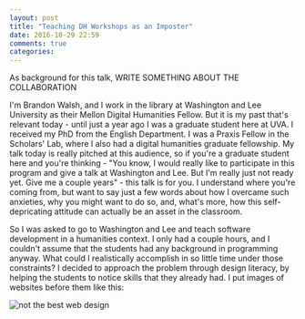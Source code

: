```yaml
---
layout: post
title: "Teaching DH Workshops as an Imposter"
date: 2016-10-29 22:59
comments: true
categories: 
---
```

As background for this talk, WRITE SOMETHING ABOUT THE COLLABORATION

I'm Brandon Walsh, and I work in the library at Washington and Lee University as their Mellon Digital Humanities Fellow. But it is my past that's relevant today - until just a year ago I was a graduate student here at UVA. I received my PhD from the English Department. I was a Praxis Fellow in the Scholars' Lab, where I also had a digital humanities graduate fellowship. My talk today is really pitched at this audience, so if you're a graduate student here and you're thinking - "You know, I would really like to participate in this program and give a talk at Washington and Lee. But I'm really just not ready yet. Give me a couple years" - this talk is for you. I understand where you're coming from, but want to say just a few words about how I overcame such anxieties, why you might want to do so, and, what's more, how this self-depricating attitude can actually be an asset in the classroom.

So I was asked to go to Washington and Lee and teach software development in a humanities context. I only had a couple hours, and I couldn't assume that the students had any background in programming anyway. What could I realistically accomplish in so little time under those constraints? I decided to approach the problem through design literacy, by helping the students to notice skills that they already had. I put images of websites before them like this:

![not the best web design](/assets/webdesign.png)